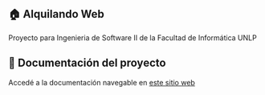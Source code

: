 ## 🏠 Alquilando Web
Proyecto para Ingenieria de Software II de la Facultad de Informática UNLP
## 📄 Documentación del proyecto
Accedé a la documentación navegable en [este sitio web](https://consuelovereau.github.io/AlquilandoWebFinal/)
